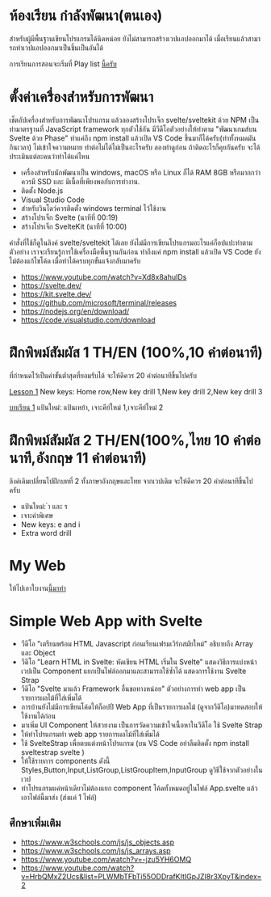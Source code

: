 # ห้องเรียน กำลังพัฒนา(ตนเอง)
สำหรับผู้มีพื้นฐานเขียนโปรแกรมได้นิดหน่อย ยังไม่สามารถสร้างเวปแอปออกมาได้ เมื่อเรียนแล้วสามารถทำเวปแอปออกมาเป็นชิ้นเป็นอันได้

การเรียนการสอนจะเริ่มที่ Play list [นี้ครับ](https://www.youtube.com/watch?v=4CpTCmHZyvw&list=PLWMbTFbTi55OgahSw6T78TTWClgXWpDy9) 

# ตั้งค่าเครื่องสำหรับการพัฒนา 
เช็ตอัปเครื่องสำหรับการพัฒนาโปรแกรม แล้วลองสร้างโปรเจ็ก svelte/sveltekit ด้วย NPM เป็น
ท่ามาตรฐานที่ JavaScript framework ทุกตัวใช้กัน  มีวีดีโอตัวอย่างให้ทำตาม "พัฒนาเกมส์บน Svelte ด้วย Phase" ทำแค่ถึง npm install แล้วเปิด VS Code ขึ้นมาก็ได้ครับ(ทำทั้งหมดมันกินเวลา) ไม่เข้าใจความหมาย ทำต่อไม่ได้ไม่เป็นอะไรครับ ลองทำดูก่อน ถ้าติดอะไรก็คุยกันครับ จะได้ประเมินแต่ละคนว่าทำได้แค่ไหน
- เครื่องสำหรับนักพัฒนาเป็น windows, macOS หรือ Linux ก็ได้ RAM 8GB หรือมากกว่า ควรมี SSD และ มีเนื้อที่เพียงพอกับการทำงาน.
- ติดตั้ง Node.js
- Visual Studio Code
- สำหรับวินโดว์ควรติดตั้ง windows terminal ไว้ใช้งาน
- สร้างโปรเจ็ก Svelte (นาทีที่ 00:19)
- สร้างโปรเจ็ก SvelteKit (นาทีที่ 10:00)

คำสั่งที่ใช้ก็ดูในลิงค์ svelte/sveltekit ได้เลย ยังไม่มีการเขียนโปรแกรมอะไรแค่ก็อปแปะทำตามตัวอย่าง เราจะเรียนรู้การใช้เครื่องมือพื้นฐานกันก่อน ทำถึงแค่ npm install แล้วเปิด VS Code ยังไม่ต้องแก้ไขโค้ด เมื่อทำได้ครบทุกขั้นแจ้งกลับมาครับ 

- https://www.youtube.com/watch?v=Xd8x8ahuIDs
- https://svelte.dev/
- https://kit.svelte.dev/
- https://github.com/microsoft/terminal/releases
- https://nodejs.org/en/download/
- https://code.visualstudio.com/download


# ฝึกพิพม์สัมผัส 1 TH/EN (100%,10 คำต่อนาที)
ที่กำหนดไว้เป็นค่าขั้นต่ำสุดที่ยอมรับได้ จะให้ดีควร 20 คำต่อนาทีขึ้นไปครับ

[Lesson 1](https://www.typingstudy.com/lesson/1/part/1) 
New keys: Home row,New key drill 1,New key drill 2,New key drill 3

[บทเรียน 1](https://www.typingstudy.com/th-thai_kedmanee-3/lesson/1/part/1) 
แป้นใหม่: แป้นเหย้า, เจาะคีย์ใหม่ 1,เจาะคีย์ใหม่ 2

# ฝึกพิพม์สัมผัส 2  TH/EN(100%,ไทย 10 คำต่อนาที,อังกฤษ 11 คำต่อนาที)
ลิงค์เดิมเปลี่ยนไปฝึกบทที่ 2 ทั้งภาษาอังกฤษและไทย จากเวปเดิม จะให้ดีควร 20 คำต่อนาทีขึ้นไปครับ

- แป้นใหม่: ำ และ ร
- เจาะคำพิเศษ
- New keys: e and i
- Extra word drill

# My Web
ให้ไปเอาใบงาน[นี้มาทำ](../kookkai-IT-classroom/my-web/)

# Simple Web App with Svelte
- วีดีโอ "เตรียมพร้อม HTML Javascript ก่อนเรียนเฟรมเวิร์กสมัยใหม่" อธิบายถึง Array และ Object 
- วีดีโอ "Learn HTML in Svelte: หัดเขียน HTML เริ่มใน Svelte" แสดงวิธีการแบ่งหน้าเวปเป็น Component แยกเป็นไฟล์ออกมาและสามารถใช้ซ้ำได้ แสดงการใช้งาน Svelte Strap
- วีดีโอ "Svelte มาแล้ว Framework อื่นขอทางหน่อย" ตัวอย่างการทำ web app เป็นรายการผลไม้ที่ใส่เพิ่มได้
- การบ้านยังไม่มีการเขียนโค้ดให้ก็อปปี Web App ที่เป็นรายการผลไม้ (ดูจากวีดีโอ)มาทดสอบให้ใช้งานได้ก่อน 
- มาเพิ่ม UI Component ให้สวยงาม เป็นการวัดความเข้าใจเนื้อหาในวีดีโอ ใช้ Svelte Strap
- ให้ทำโปรแกรมทำ web app รายการผลไม้ที่ใส่เพิ่มได้   
- ใช้ SvelteStrap เพื่อตบแต่งหน้าโปรแกรม (บน VS Code อย่าลืมติดตั้ง npm install sveltestrap svelte )
- ให้ใช้รายการ components ดังนี้ Styles,Button,Input,ListGroup,ListGroupItem,InputGroup ดูวิธีใช้จากตัวอย่างในเวป
- ทำโปรแกรมแค่หน้าเดียวไม่ต้องแยก component โค้ดทั้งหมดอยู่ในไฟล์ App.svelte แล้วเอาไฟล์นี้มาส่ง (ส่งแค่ 1 ไฟล์)
## ศึกษาเพิ่มเติม 
- https://www.w3schools.com/js/js_objects.asp
- https://www.w3schools.com/js/js_arrays.asp
- https://www.youtube.com/watch?v=-jzu5YH6OMQ
- https://www.youtube.com/watch?v=HrbQMxZ2Ucs&list=PLWMbTFbTi55ODDrafKItIGpJZl8r3XpyT&index=2